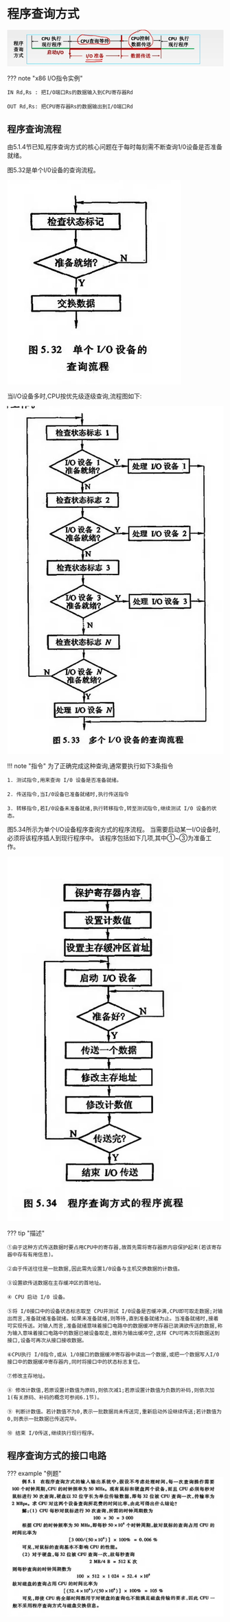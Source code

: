 # 程序查询方式

![5.3](微信截图_20240806222048.png)

??? note "x86 I/O指令实例"
    
    
    IN Rd,Rs : 把I/O端口Rs的数据输入到CPU寄存器Rd
    
    OUT Rd,Rs: 把CPU寄存器Rs的数据输出到I/O端口Rd

## 程序查询流程
由5.1.4节已知,程序查询方式的核心问题在于每时每刻需不断查询1/0设备是否准备就绪。

图5.32是单个I/0设备的查询流程。

![5.32](微信截图_20240806224720.png)

当I/O设备多时,CPU按优先级逐级查询,流程图如下:

![5.33](微信截图_20240806224929.png)

!!! note "指令"
    为了正确完成这种查询,通常要执行如下3条指令
    
    1. 测试指令,用来查询 I/0 设备是否准备就绪。

    2. 传送指令,当I/0设备已准备就绪时,执行传送指令

    3. 转移指令,若I/0设备未准备就绪,执行转移指令,转至测试指令,继续测试 I/0 设备的状态。

图5.34所示为单个I/O设备程序查询方式的程序流程。
当需要启动某一I/O设备时,必须将该程序插人到现行程序中。
该程序包括如下几项,其中①~③为准备工作。

![5.34](微信截图_20240806225358.png)

??? tip "描述"

    ①由于这种方式传送数据时要占用CPU中的寄存器,故首先需将寄存器原内容保护起来(若该寄存器中存有有用信息)。

    ②由于传送往往是一批数据,因此需先设置1/0设备与主机交换数据的计数值。

    ③设置欲传送数据在主存缓冲区的首地址。

    ④ CPU 启动 I/0 设备。
    
    ⑤将 I/0接口中的设备状态标志取至 CPU并测试 I/0设备是否缓冲满,CPU即可取走数据;对输出而言,准备就绪准备就绪。如果未准备就绪,则等待,直到准备就绪为止。当准备就绪时,接着可实现传送。对输人而言,准备就绪意味着接口电路中的数据缓冲寄存器已装满欲传送的数据,称为输入意味着接口电路中的数据已被设备取走,故称为输出缓冲空,这样 CPU可再次将数据送到接口,设备可再次从接口接收数据。
    
    ⑥CPU执行 I/0指令,或从 1/0接口的数据缓冲寄存器中读出一个数据,或把一个数据写人I/0接口中的数据缓冲寄存器内,同时将接口中的状态标志复位。
    
    ⑦修改主存地址。
    
    ⑧ 修改计数值,若原设置计数值为原码,则依次减1;若原设置计数值为负数的补码,则依次加1(有关原码、补码的概念可参阅6.1节)。

    ⑨ 判断计数值。若计数值不为0,表示一批数据尚未传送完,重新启动外设继续传送;若计数值为0,则表示一批数据已传送完毕。
    
    ⑩ 结束 I/0传送,继续执行现行程序。

## 程序查询方式的接口电路

??? example "例题"
    ![例5.1](微信截图_20240806230120.png)